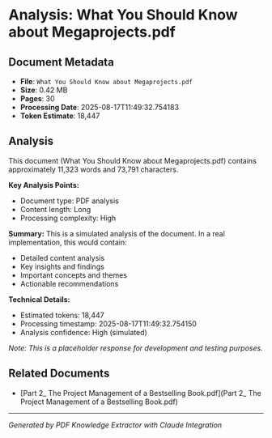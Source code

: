 # Analysis: What You Should Know about Megaprojects.pdf

## Document Metadata
- **File**: `What You Should Know about Megaprojects.pdf`
- **Size**: 0.42 MB
- **Pages**: 30
- **Processing Date**: 2025-08-17T11:49:32.754183
- **Token Estimate**: 18,447

## Analysis

This document (What You Should Know about Megaprojects.pdf) contains approximately 11,323 words and 73,791 characters.

**Key Analysis Points:**
- Document type: PDF analysis
- Content length: Long
- Processing complexity: High

**Summary:**
This is a simulated analysis of the document. In a real implementation, this would contain:
- Detailed content analysis
- Key insights and findings
- Important concepts and themes
- Actionable recommendations

**Technical Details:**
- Estimated tokens: 18,447
- Processing timestamp: 2025-08-17T11:49:32.754150
- Analysis confidence: High (simulated)

*Note: This is a placeholder response for development and testing purposes.*

## Related Documents

- [Part 2_ The Project Management of a Bestselling Book.pdf](Part 2_ The Project Management of a Bestselling Book.pdf)

---
*Generated by PDF Knowledge Extractor with Claude Integration*